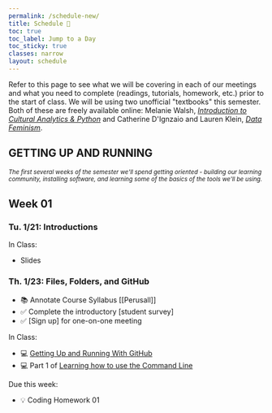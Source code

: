 ```yaml
---
permalink: /schedule-new/
title: Schedule 📅
toc: true
toc_label: Jump to a Day
toc_sticky: true
classes: narrow
layout: schedule
---
```


Refer to this page to see what we will be covering in each of our meetings and what you need to complete (readings, tutorials, homework, etc.) prior to the start of class. We will be using two unofficial "textbooks" this semester. Both of these are freely available online: Melanie Walsh, [_Introduction to Cultural Analytics & Python_](https://melaniewalsh.github.io/Intro-Cultural-Analytics/welcome.html) and Catherine D'Ignzaio and Lauren Klein, [_Data Feminism_](https://data-feminism.mitpress.mit.edu/).

## GETTING UP AND RUNNING

<small>_The first several weeks of the semester we'll spend getting oriented - building our learning community, installing software, and learning some of the basics of the tools we'll be using._</small>

## Week 01

### Tu. 1/21: Introductions

In Class:

- Slides

### Th. 1/23: Files, Folders, and GitHub

- 📚 Annotate Course Syllabus [[Perusall]]
- ✅ Complete the introductory [student survey]
- ✅ [Sign up] for one-on-one meeting

In Class:

- 💻 [Getting Up and Running With GitHub]({{site.baseurl}}/modules/github-intro/)
- 💻 Part 1 of [Learning how to use the Command Line]({{site.baseurl}}/modules/command-line)

Due this week:

- 💡 Coding Homework 01
